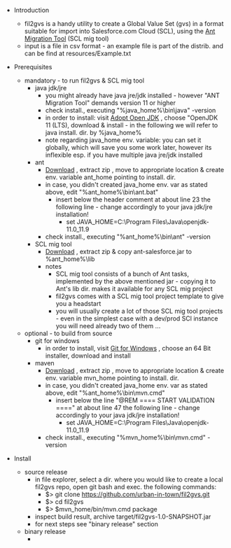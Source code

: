 * Introduction
  * fil2gvs is a handy utility to create a Global Value Set (gvs) in a format suitable for import into Salesforce.com Cloud (SCL), using the [Ant Migration Tool](https://developer.salesforce.com/docs/atlas.en-us.daas.meta/daas/meta_development.htm) (SCL mig tool)
  * input is a file in csv format - an example file is part of the distrib. and can be find at resources/Example.txt

* Prerequisites
  * mandatory - to run fil2gvs & SCL mig tool
    * java jdk/jre
      * you might already have java jre/jdk installed - however "ANT Migration Tool" demands version 11 or higher
      * check install., executing "%java_home%\bin\java" -version
      * in order to install: visit [Adopt Open JDK](https://adoptopenjdk.net/) , choose "OpenJDK 11 (LTS), download & install - in the following we will refer to java install. dir. by %java_home%
      * note regarding java_home env. variable: you can set it globally, which will save you some work later, however its inflexible esp. if you have multiple java jre/jdk installed
    * ant
      * [Download](https://downloads.apache.org//ant/binaries/apache-ant-1.10.11-bin.zip) , extract zip , move to appropriate location & create env. variable ant_home pointing to install. dir.
      * in case, you didn't created java_home env. var as stated above, edit "%ant_home%\bin\ant.bat"
        * insert below the header comment at about line 23 the following line - change accordingly to your java jdk/jre installation!
          * set JAVA_HOME=C:\Program Files\Java\openjdk-11.0_11.9
      * check install., executing "%ant_home%\bin\ant" -version
    * SCL mig tool
      * [Download](https://gs0.salesforce.com/dwnld/SfdcAnt/salesforce_ant_52.0.zip) , extract zip & copy ant-salesforce.jar to %ant_home%\lib
      * notes
        * SCL mig tool consists of a bunch of Ant tasks, implemented by the above mentioned jar - copying it to Ant's lib dir. makes it available for any SCL mig project
        * fil2gvs comes with a SCL mig tool project template to give you a headstart
        * you will usually create a lot of those SCL mig tool projects - even in the simplest case with a dev/prod SCl instance you will need already two of them ...    
  * optional - to build from source
    * git for windows
      * in order to install, visit [Git for Windows](https://github.com/git-for-windows/git/releases/latest) , choose an 64 Bit installer, download and  install
    * maven
      * [Download](https://maven.apache.org/download.cgi) , extract zip , move to appropriate location & create env. variable mvn_home pointing to install. dir.
      * in case, you didn't created java_home env. var as stated above, edit "%ant_home%\bin\mvn.cmd"
        * insert below the line "@REM ==== START VALIDATION ====" at about line 47 the following line - change accordingly to your java jdk/jre installation!
          * set JAVA_HOME=C:\Program Files\Java\openjdk-11.0_11.9
      * check install., executing "%mvn_home%\bin\mvn.cmd" -version

* Install
  * source release
    * in file explorer, select a dir. where you would like to create a local fil2gvs repo, open git bash and exec. the following commands:
      * $> git clone https://github.com/urban-in-town/fil2gvs.git
      * $> cd fil2gvs
      * $> $mvn_home/bin/mvn.cmd package
    * inspect build result, archive target/fil2gvs-1.0-SNAPSHOT.jar
    * for next steps see "binary release" section
  * binary release
    * <tbd>



